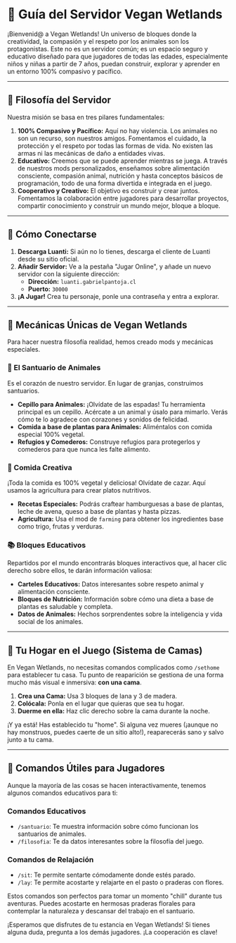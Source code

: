 # 💚 Guía del Servidor Vegan Wetlands

¡Bienvenid@ a Vegan Wetlands! Un universo de bloques donde la creatividad, la compasión y el respeto por los animales son los protagonistas. Este no es un servidor común; es un espacio seguro y educativo diseñado para que jugadores de todas las edades, especialmente niños y niñas a partir de 7 años, puedan construir, explorar y aprender en un entorno 100% compasivo y pacífico.

---

## 📜 Filosofía del Servidor

Nuestra misión se basa en tres pilares fundamentales:

1.  **100% Compasivo y Pacífico:** Aquí no hay violencia. Los animales no son un recurso, son nuestros amigos. Fomentamos el cuidado, la protección y el respeto por todas las formas de vida. No existen las armas ni las mecánicas de daño a entidades vivas.
2.  **Educativo:** Creemos que se puede aprender mientras se juega. A través de nuestros mods personalizados, enseñamos sobre alimentación consciente, compasión animal, nutrición y hasta conceptos básicos de programación, todo de una forma divertida e integrada en el juego.
3.  **Cooperativo y Creativo:** El objetivo es construir y crear juntos. Fomentamos la colaboración entre jugadores para desarrollar proyectos, compartir conocimiento y construir un mundo mejor, bloque a bloque.

---

## 🔌 Cómo Conectarse

1.  **Descarga Luanti:** Si aún no lo tienes, descarga el cliente de Luanti desde su sitio oficial.
2.  **Añadir Servidor:** Ve a la pestaña "Jugar Online", y añade un nuevo servidor con la siguiente dirección:
    *   **Dirección:** `luanti.gabrielpantoja.cl`
    *   **Puerto:** `30000`
3.  **¡A Jugar!** Crea tu personaje, ponle una contraseña y entra a explorar.

---

## 🌱 Mecánicas Únicas de Vegan Wetlands

Para hacer nuestra filosofía realidad, hemos creado mods y mecánicas especiales.

### 🐾 El Santuario de Animales

Es el corazón de nuestro servidor. En lugar de granjas, construimos santuarios.

*   **Cepillo para Animales:** ¡Olvídate de las espadas! Tu herramienta principal es un cepillo. Acércate a un animal y úsalo para mimarlo. Verás cómo te lo agradece con corazones y sonidos de felicidad.
*   **Comida a base de plantas para Animales:** Aliméntalos con comida especial 100% vegetal.
*   **Refugios y Comederos:** Construye refugios para protegerlos y comederos para que nunca les falte alimento.

### 🍎 Comida Creativa

¡Toda la comida es 100% vegetal y deliciosa! Olvídate de cazar. Aquí usamos la agricultura para crear platos nutritivos.

*   **Recetas Especiales:** Podrás craftear hamburguesas a base de plantas, leche de avena, queso a base de plantas y hasta pizzas.
*   **Agricultura:** Usa el mod de `farming` para obtener los ingredientes base como trigo, frutas y verduras.

### 📚 Bloques Educativos

Repartidos por el mundo encontrarás bloques interactivos que, al hacer clic derecho sobre ellos, te darán información valiosa:

*   **Carteles Educativos:** Datos interesantes sobre respeto animal y alimentación consciente.
*   **Bloques de Nutrición:** Información sobre cómo una dieta a base de plantas es saludable y completa.
*   **Datos de Animales:** Hechos sorprendentes sobre la inteligencia y vida social de los animales.

---

## 🏡 Tu Hogar en el Juego (Sistema de Camas)

En Vegan Wetlands, no necesitas comandos complicados como `/sethome` para establecer tu casa. Tu punto de reaparición se gestiona de una forma mucho más visual e inmersiva: **con una cama**.

1.  **Crea una Cama:** Usa 3 bloques de lana y 3 de madera.
2.  **Colócala:** Ponla en el lugar que quieras que sea tu hogar.
3.  **Duerme en ella:** Haz clic derecho sobre la cama durante la noche.

¡Y ya está! Has establecido tu "home". Si alguna vez mueres (¡aunque no hay monstruos, puedes caerte de un sitio alto!), reaparecerás sano y salvo junto a tu cama.

---

## 💬 Comandos Útiles para Jugadores

Aunque la mayoría de las cosas se hacen interactivamente, tenemos algunos comandos educativos para ti:

### Comandos Educativos
*   `/santuario`: Te muestra información sobre cómo funcionan los santuarios de animales.
*   `/filosofia`: Te da datos interesantes sobre la filosofía del juego.

### Comandos de Relajación
*   `/sit`: Te permite sentarte cómodamente donde estés parado.
*   `/lay`: Te permite acostarte y relajarte en el pasto o praderas con flores.

Estos comandos son perfectos para tomar un momento "chill" durante tus aventuras. Puedes acostarte en hermosas praderas florales para contemplar la naturaleza y descansar del trabajo en el santuario.

¡Esperamos que disfrutes de tu estancia en Vegan Wetlands! Si tienes alguna duda, pregunta a los demás jugadores. ¡La cooperación es clave!